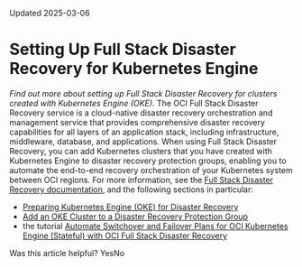 Updated 2025-03-06
# Setting Up Full Stack Disaster Recovery for Kubernetes Engine
_Find out more about setting up Full Stack Disaster Recovery for clusters created with Kubernetes Engine (OKE)._
The OCI Full Stack Disaster Recovery service is a cloud-native disaster recovery orchestration and management service that provides comprehensive disaster recovery capabilities for all layers of an application stack, including infrastructure, middleware, database, and applications. 
When using Full Stack Disaster Recovery, you can add Kubernetes clusters that you have created with Kubernetes Engine to disaster recovery protection groups, enabling you to automate the end-to-end recovery orchestration of your Kubernetes system between OCI regions.
For more information, see the [Full Stack Disaster Recovery documentation](https://docs.oracle.com/iaas/disaster-recovery/index.html), and the following sections in particular:
  * [Preparing Kubernetes Engine (OKE) for Disaster Recovery](https://docs.oracle.com/iaas/disaster-recovery/doc/prepare-oke-disaster-recovery.html#CSSGM-GUID-8DD826BB-199D-4581-A23B-CA8B043E6509)
  * [Add an OKE Cluster to a Disaster Recovery Protection Group](https://docs.oracle.com/iaas/disaster-recovery/doc/add-oke-cluster-protection-group.html#CSSGM-GUID-040A10A8-4AC0-447F-815F-61B461B74C88)
  * the tutorial [Automate Switchover and Failover Plans for OCI Kubernetes Engine (Stateful) with OCI Full Stack Disaster Recovery](https://docs.oracle.com/en/learn/ocioke-plan-ocifsdr/index.html)


Was this article helpful?
YesNo

